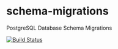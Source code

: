 # schema-migrations
PostgreSQL Database Schema Migrations

[![Build Status](https://travis-ci.org/dmonroy/schema-migrations.svg)](https://travis-ci.org/dmonroy/schema-migrations)